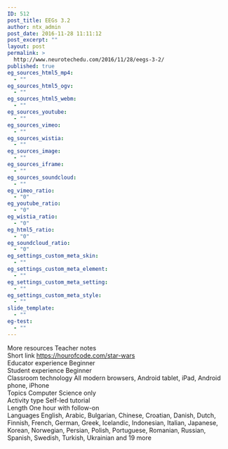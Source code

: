 ```yaml
---
ID: 512
post_title: EEGs 3.2
author: ntx_admin
post_date: 2016-11-28 11:11:12
post_excerpt: ""
layout: post
permalink: >
  http://www.neurotechedu.com/2016/11/28/eegs-3-2/
published: true
eg_sources_html5_mp4:
  - ""
eg_sources_html5_ogv:
  - ""
eg_sources_html5_webm:
  - ""
eg_sources_youtube:
  - ""
eg_sources_vimeo:
  - ""
eg_sources_wistia:
  - ""
eg_sources_image:
  - ""
eg_sources_iframe:
  - ""
eg_sources_soundcloud:
  - ""
eg_vimeo_ratio:
  - "0"
eg_youtube_ratio:
  - "0"
eg_wistia_ratio:
  - "0"
eg_html5_ratio:
  - "0"
eg_soundcloud_ratio:
  - "0"
eg_settings_custom_meta_skin:
  - ""
eg_settings_custom_meta_element:
  - ""
eg_settings_custom_meta_setting:
  - ""
eg_settings_custom_meta_style:
  - ""
slide_template:
  - ""
eg-test:
  - ""
---
```

More resources	 Teacher notes<br>
Short link	https://hourofcode.com/star-wars<br>
Educator experience	Beginner<br>
Student experience	Beginner<br>
Classroom technology	All modern browsers, Android tablet, iPad, Android phone, iPhone<br>
Topics	Computer Science only<br>
Activity type	Self-led tutorial<br>
Length	One hour with follow-on<br>
Languages	English, Arabic, Bulgarian, Chinese, Croatian, Danish, Dutch, Finnish, French, German, Greek, Icelandic, Indonesian, Italian, Japanese, Korean, Norwegian, Persian, Polish, Portuguese, Romanian, Russian, Spanish, Swedish, Turkish, Ukrainian and 19 more<br>